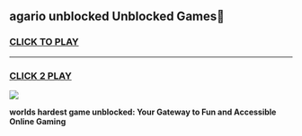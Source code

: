 
## agario unblocked Unblocked Games👋
<h3>
<a href="https://premium.freeplayer.one?title=agario_unblocked&ref=16F">CLICK TO PLAY</a></h3>
<hr>

<h3>
<a href="https://premium.freeplayer.one?title=agario_unblocked&ref=16F">CLICK 2 PLAY</a>
  
</h3>

<a href="https://premium.freeplayer.one?title=agario_unblocked&ref=16F/"><img src="https://clearcache.store/games.png"></a>


**worlds hardest game unblocked: Your Gateway to Fun and Accessible Online Gaming**
